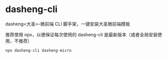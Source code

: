 # dasheng-cli

dasheng&lt;大圣>-微前端 CLI 脚手架，一键安装大圣微前端模板

推荐使用 npx，以便保证每次使用的 dasheng-cli 是最新版本（或者全局安装使用，不推荐）

```
npx dasheng-cli dasheng-micro
```
